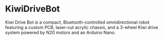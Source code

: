 # KiwiDriveBot
Kiwi Drive Bot is a compact, Bluetooth-controlled omnidirectional robot featuring a custom PCB, laser-cut acrylic chassis, and a 3-wheel Kiwi drive system powered by N20 motors and an Arduino Nano.
